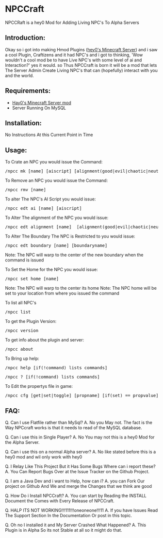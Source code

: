 # NPCCraft 

NPCCRaft is a hey0 Mod for Adding Living NPC's To Alpha Servers

## Introduction:

Okay so i got into making Hmod Plugins (<a href="https://github.com/traitor/Minecraft-Server-Mod">hey0's Minecraft Server</a>) and i saw a cool Plugin,
Craftizens and it had NPC's and i got to thinking, 'Wow wouldn't a cool mod be to have Live NPC's with some level of ai and Interaction?' 
yes it would. so Thus NPCCraft is born it will be a mod that lets The Server Admin Create Living NPC's that can (hopefully) interact with you and the world. 

## Requirements:
<ul>
<li><a href="">Hay0's Minecraft Server mod </a></li>
<li>Server Running On MySQL</li>
</ul>
	
## Installation:

No Instructions At this Current Point in Time

## Usage:

To Crate an NPC you would issue the Command:

<pre>
/npcc mk [name] [aiscript] [alignment(good|evil|chaotic|neutral)] [boundaryname]
</pre>

To Remove an NPC you would issue the Command:

<pre>
/npcc rmv [name]
</pre>
To alter The NPC's AI Script you would issue:

<pre>
/npcc edt ai [name] [aiscript]
</pre>
To Alter The alignment of the NPC you would issue:

<pre>
/npcc edt alignment [name]  [alignment(good|evil|chaotic|neutral)]
</pre>
To Alter The Boundary The NPC is Restricted to you would issue:

<pre>
/npcc edt boundary [name] [boundaryname]
</pre>
Note: The NPC will warp to the center of the new boundary when the command is issued

To Set the Home for the NPC you would issue:

<pre>
/npcc set home [name]
</pre>
Note: The NPC will warp to the center its home
Note: The NPC home will be set to your location from where you issued the command

To list all NPC's
<pre>
/npcc list
</pre>
 To get the Plugin Version:
<pre>
/npcc version
</pre>

To get info about the plugin and server:
<pre>
/npcc about
</pre>

To Bring up help:
<pre>
/npcc help [if(!command) lists commands]
</pre>
<pre>
/npcc ? [if(!command) lists commands]
</pre>

To Edit the propertys file in game:
<pre>
/npcc cfg [get|set|toggle] [propname] [if(set) == propvalue]
</pre>

## FAQ:

Q. Can I use Flatfile rather than MySql?
A. No you May not. The fact is the Way NPCcraft works is that it needs to read of the MySQL database.


Q. Can i use this in Single Player?
A. No You may not this is a hey0 Mod for the Alpha Server.


Q. Can i use this on a normal Alpha server?
A. No like stated before this is a hey0 mod and wil only work with hey0


Q. I Relay Like This Project But it Has Some Bugs Where can i report these?
A. You Can Report Bugs Over at the Issue Tracker on the Github Project.


Q. I am a Java Dev and i want to Help, how can i?
A. you can Fork Our project on Github And We and merge the Changes that we think are good

Q. How Do i Install NPCCraft?
A. You can start by Reading the INSTALL Document the Comes with Every Release of NPCCraft.

Q. HALP ITS NOT WORKING!!!111!!!oneoneone!!!11
A. If you have Issues Read The Support Section In the Documentation Or post in this topic.

Q. Oh no I installed it and My Server Crashed What Happened?
A. This Plugin is in Alpha So its not Stable at all so it might do that.